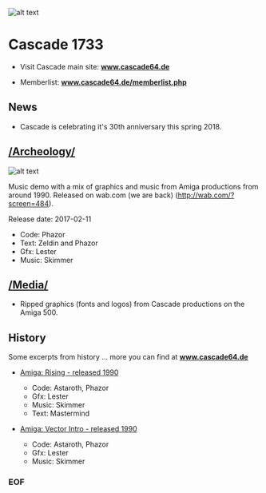 
![alt text](https://gitlab.com/Phazor/cascade/raw/master/media/cascade-vector-demo-logo.png
 "Cascade 1733 Logo")

# **Cascade 1733**

- Visit Cascade main site: **www.cascade64.de**

- Memberlist: **www.cascade64.de/memberlist.php**

## **News**

- Cascade is celebrating it's 30th anniversary this spring 2018.

## [/**Archeology**/](https://gitlab.com/Phazor/cascade/tree/master/archeology "Archeology")

![alt text](https://gitlab.com/Phazor/cascade/raw/master/archeology/cascade-archeology/preview.png "Archology Preview Image")

Music demo with a mix of graphics and music from Amiga productions from around 1990. Released on wab.com (we are back) (http://wab.com/?screen=484). 

Release date: 2017-02-11

- Code: Phazor
- Text: Zeldin and Phazor
- Gfx: Lester
- Music: Skimmer


## [/**Media**/](https://gitlab.com/Phazor/cascade/tree/master/media "Media")

- Ripped graphics (fonts and logos) from Cascade productions on the Amiga 500.

## History

Some excerpts from history ... more you can find at **www.cascade64.de**

- [Amiga: Rising - released 1990](https://www.youtube.com/watch?v=b5F-gIDw9JU "Rising 1990")
    - Code: Astaroth, Phazor
    - Gfx: Lester
    - Music: Skimmer
    - Text: Mastermind

- [Amiga: Vector Intro - released 1990](https://www.youtube.com/watch?v=_Ojm3uXHCuM "Vector Intro 1990")
    - Code: Astaroth, Phazor
    - Gfx: Lester
    - Music: Skimmer

### **EOF**
